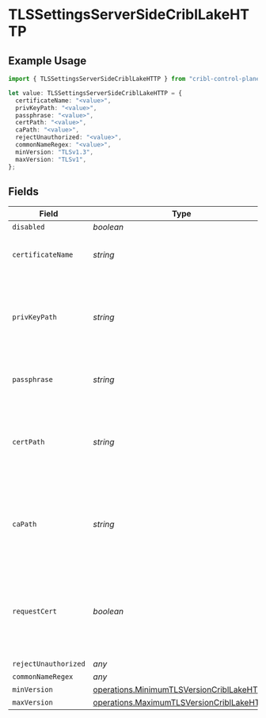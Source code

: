 # TLSSettingsServerSideCriblLakeHTTP

## Example Usage

```typescript
import { TLSSettingsServerSideCriblLakeHTTP } from "cribl-control-plane/models/operations";

let value: TLSSettingsServerSideCriblLakeHTTP = {
  certificateName: "<value>",
  privKeyPath: "<value>",
  passphrase: "<value>",
  certPath: "<value>",
  caPath: "<value>",
  rejectUnauthorized: "<value>",
  commonNameRegex: "<value>",
  minVersion: "TLSv1.3",
  maxVersion: "TLSv1",
};
```

## Fields

| Field                                                                                                  | Type                                                                                                   | Required                                                                                               | Description                                                                                            |
| ------------------------------------------------------------------------------------------------------ | ------------------------------------------------------------------------------------------------------ | ------------------------------------------------------------------------------------------------------ | ------------------------------------------------------------------------------------------------------ |
| `disabled`                                                                                             | *boolean*                                                                                              | :heavy_minus_sign:                                                                                     | N/A                                                                                                    |
| `certificateName`                                                                                      | *string*                                                                                               | :heavy_minus_sign:                                                                                     | The name of the predefined certificate                                                                 |
| `privKeyPath`                                                                                          | *string*                                                                                               | :heavy_minus_sign:                                                                                     | Path on server containing the private key to use. PEM format. Can reference $ENV_VARS.                 |
| `passphrase`                                                                                           | *string*                                                                                               | :heavy_minus_sign:                                                                                     | Passphrase to use to decrypt private key                                                               |
| `certPath`                                                                                             | *string*                                                                                               | :heavy_minus_sign:                                                                                     | Path on server containing certificates to use. PEM format. Can reference $ENV_VARS.                    |
| `caPath`                                                                                               | *string*                                                                                               | :heavy_minus_sign:                                                                                     | Path on server containing CA certificates to use. PEM format. Can reference $ENV_VARS.                 |
| `requestCert`                                                                                          | *boolean*                                                                                              | :heavy_minus_sign:                                                                                     | Require clients to present their certificates. Used to perform client authentication using SSL certs.  |
| `rejectUnauthorized`                                                                                   | *any*                                                                                                  | :heavy_minus_sign:                                                                                     | N/A                                                                                                    |
| `commonNameRegex`                                                                                      | *any*                                                                                                  | :heavy_minus_sign:                                                                                     | N/A                                                                                                    |
| `minVersion`                                                                                           | [operations.MinimumTLSVersionCriblLakeHTTP](../../models/operations/minimumtlsversioncribllakehttp.md) | :heavy_minus_sign:                                                                                     | N/A                                                                                                    |
| `maxVersion`                                                                                           | [operations.MaximumTLSVersionCriblLakeHTTP](../../models/operations/maximumtlsversioncribllakehttp.md) | :heavy_minus_sign:                                                                                     | N/A                                                                                                    |
